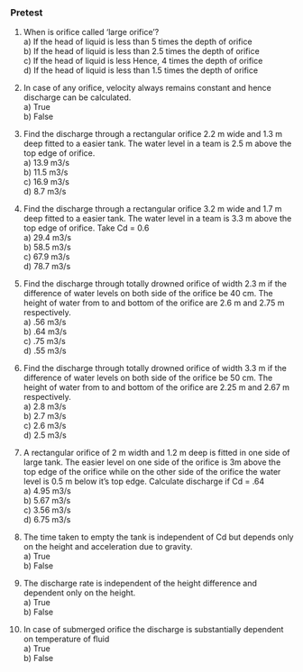 ### Pretest

1. When is orifice called ‘large orifice’?<br>
a) If the head of liquid is less than 5 times the depth of orifice<br>
b) If the head of liquid is less than 2.5 times the depth of orifice<br>
c) If the head of liquid is less Hence, 4 times the depth of orifice<br>
d) If the head of liquid is less than 1.5 times the depth of orifice<br>


2. In case of any orifice, velocity always remains constant and hence discharge can be calculated.<br>
a) True<br>
b) False<br>


 
3. Find the discharge through a rectangular orifice 2.2 m wide and 1.3 m deep fitted to a easier tank. The water level in a team is 2.5 m above the top edge of orifice.<br>
a) 13.9 m3/s<br>
b) 11.5 m3/s<br>
c) 16.9 m3/s<br>
d) 8.7 m3/s<br>



4. Find the discharge through a rectangular orifice 3.2 m wide and 1.7 m deep fitted to a easier tank. The water level in a team is 3.3 m above the top edge of orifice. Take Cd = 0.6<br>
a) 29.4 m3/s<br>
b) 58.5 m3/s<br>
c) 67.9 m3/s<br>
d) 78.7 m3/s<br>



5. Find the discharge through totally drowned orifice of width 2.3 m if the difference of water levels on both side of the orifice be 40 cm. The height of water from to and bottom of the orifice are 2.6 m and 2.75 m respectively.<br>
a) .56 m3/s<br>
b) .64 m3/s<br>
c) .75 m3/s<br>
d) .55 m3/s<br>

6. Find the discharge through totally drowned orifice of width 3.3 m if the difference of water levels on both side of the orifice be 50 cm. The height of water from to and bottom of the orifice are 2.25 m and 2.67 m respectively.<br>
a) 2.8 m3/s<br>
b) 2.7 m3/s<br>
c) 2.6 m3/s<br>
d) 2.5 m3/s<br>


7. A rectangular orifice of 2 m width and 1.2 m deep is fitted in one side of large tank. The easier level on one side of the orifice is 3m above the top edge of the orifice while on the other side of the orifice the water level is 0.5 m below it’s top edge. Calculate discharge if Cd = .64<br>
a) 4.95 m3/s<br>
b) 5.67 m3/s<br>
c) 3.56 m3/s<br>
d) 6.75 m3/s<br>


8. The time taken to empty the tank is independent of Cd but depends only on the height and acceleration due to gravity.<br>
a) True<br>
b) False<br>


9. The discharge rate is independent of the height difference and dependent only on the height.<br>
a) True<br>
b) False<br>


10. In case of submerged orifice the discharge is substantially dependent on temperature of fluid<br>
a) True<br>
b) False<br>


